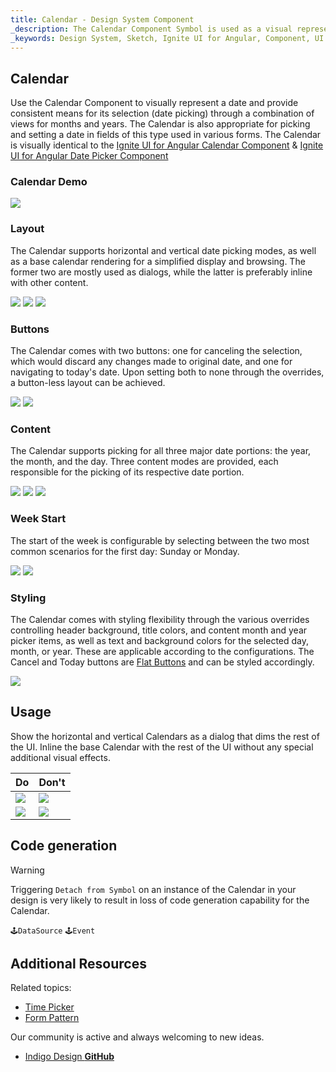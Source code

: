 ```yaml
---
title: Calendar - Design System Component
_description: The Calendar Component Symbol is used as a visual representation of a date providing the necessary mechanisms for date picking. 
_keywords: Design System, Sketch, Ignite UI for Angular, Component, UI Library, Widgets
---
```


## Calendar

Use the Calendar Component to visually represent a date and provide consistent means for its selection (date picking) through a combination of views for months and years. The Calendar is also appropriate for picking and setting a date in fields of this type used in various forms. The Calendar is visually identical to the [Ignite UI for Angular Calendar Component](https://www.infragistics.com/products/ignite-ui-angular/angular/components/calendar.html) & [Ignite UI for Angular Date Picker Component](https://www.infragistics.com/products/ignite-ui-angular/angular/components/date_picker.html)

### Calendar Demo

![](../images/calendar_demo.png)

### Layout

The Calendar supports horizontal and vertical date picking modes, as well as a base calendar rendering for a simplified display and browsing. The former two are mostly used as dialogs, while the latter is preferably inline with other content.

![](../images/calendar_horizontal.png)
![](../images/calendar_vertical.png)
![](../images/calendar_base.png)

### Buttons

The Calendar comes with two buttons: one for canceling the selection, which would discard any changes made to original date, and one for navigating to today's date. Upon setting both to none through the overrides, a button-less layout can be achieved.

![](../images/calendar_buttons.png)
![](../images/calendar_nobuttons.png)

### Content

The Calendar supports picking for all three major date portions: the year, the month, and the day. Three content modes are provided, each responsible for the picking of its respective date portion.

![](../images/calendar_days.png)
![](../images/calendar_months.png)
![](../images/calendar_years.png)

### Week Start

The start of the week is configurable by selecting between the two most common scenarios for the first day: Sunday or Monday.

![](../images/calendar_sun.png)
![](../images/calendar_mon.png)

### Styling

The Calendar comes with styling flexibility through the various overrides controlling header background, title colors, and content month and year picker items, as well as text and background colors for the selected day, month, or year. These are applicable according to the configurations. The Cancel and Today buttons are [Flat Buttons](button.md) and can be styled accordingly.

![](../images/calendar_styling.png)

## Usage

Show the horizontal and vertical Calendars as a dialog that dims the rest of the UI. Inline the base Calendar with the rest of the UI without any special additional visual effects.

| Do                              | Don't                             |
| ------------------------------- | --------------------------------- |
| ![](../images/calendar_do1.png) | ![](../images/calendar_dont1.png) |
| ![](../images/calendar_do2.png) | ![](../images/calendar_dont2.png) |

## Code generation

> [!WARNING]
> Triggering `Detach from Symbol` on an instance of the Calendar in your design is very likely to result in loss of code generation capability for the Calendar.

`🕹️DataSource`
`🕹️Event`

## Additional Resources

Related topics:

- [Time Picker](time-picker.md)
- [Form Pattern](forms.md)
  <div class="divider--half"></div>

Our community is active and always welcoming to new ideas.

- [Indigo Design **GitHub**](https://github.com/IgniteUI/design-system-docfx)
